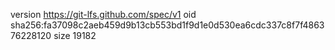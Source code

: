 version https://git-lfs.github.com/spec/v1
oid sha256:fa37098c2aeb459d9b13cb553bd1f9d1e0d530ea6cdc337c8f7f486376228120
size 19182
